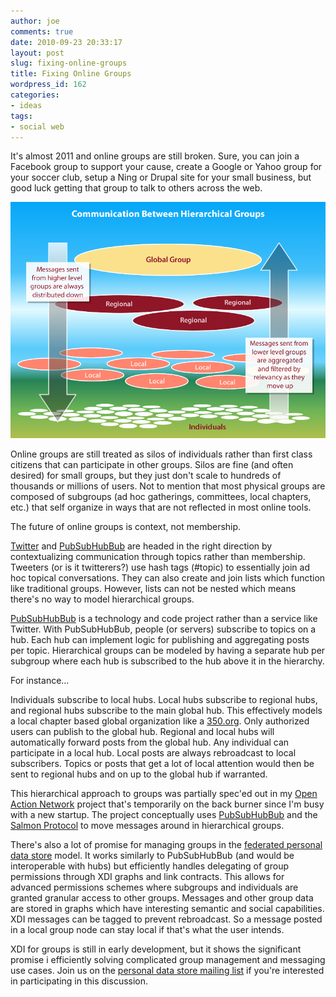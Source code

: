 ```yaml
---
author: joe
comments: true
date: 2010-09-23 20:33:17
layout: post
slug: fixing-online-groups
title: Fixing Online Groups
wordpress_id: 162
categories:
- ideas
tags:
- social web
---
```


It's almost 2011 and online groups are still broken. Sure, you can join a Facebook group to support your cause, create a Google or Yahoo group for your soccer club, setup a Ning or Drupal site for your small business, but good luck getting that group to talk to others across the web.

[![Group Communication Chart](/images/posts/hierarchical_groups.png)](/images/posts/hierarchical_groups.png)


Online groups are still treated as silos of individuals rather than first class citizens that can participate in other groups. Silos are fine (and often desired) for small groups, but they just don't scale to hundreds of thousands or millions of users. Not to mention that most physical groups are composed of subgroups (ad hoc gatherings, committees, local chapters, etc.) that self organize in ways that are not reflected in most online tools.

The future of online groups is context, not membership.

[Twitter](http://twitter.com/simple10/) and [PubSubHubBub](http://code.google.com/p/pubsubhubbub/) are headed in the right direction by contextualizing communication through topics rather than membership. Tweeters (or is it twitterers?) use hash tags (#topic) to essentially join ad hoc topical conversations. They can also create and join lists which function like traditional groups. However, lists can not be nested which means there's no way to model hierarchical groups.

[PubSubHubBub](http://code.google.com/p/pubsubhubbub/) is a technology and code project rather than a service like Twitter. With PubSubHubBub, people (or servers) subscribe to topics on a hub. Each hub can implement logic for publishing and aggregating posts per topic. Hierarchical groups can be modeled by having a separate hub per subgroup where each hub is subscribed to the hub above it in the hierarchy.

For instance...

Individuals subscribe to local hubs. Local hubs subscribe to regional hubs, and regional hubs subscribe to the main global hub. This effectively models a local chapter based global organization like a [350.org](http://350.org). Only authorized users can publish to the global hub. Regional and local hubs will automatically forward posts from the global hub. Any individual can participate in a local hub. Local posts are always rebroadcast to local subscribers. Topics or posts that get a lot of local attention would then be sent to regional hubs and on up to the global hub if warranted.

This hierarchical approach to groups was partially spec'ed out in my [Open Action Network](http://www.openactionnetwork.org/) project that's temporarily on the back burner since I'm busy with a new startup. The project conceptually uses [PubSubHubBub](http://code.google.com/p/pubsubhubbub/) and the [Salmon Protocol](http://www.salmon-protocol.org/) to move messages around in hierarchical groups.

There's also a lot of promise for managing groups in the [federated personal data store](http://personaldatastore.info/) model. It works similarly to PubSubHubBub (and would be interoperable with hubs) but efficiently handles delegating of group permissions through XDI graphs and link contracts. This allows for advanced permissions schemes where subgroups and individuals are granted granular access to other groups. Messages and other group data are stored in graphs which have interesting semantic and social capabilities. XDI messages can be tagged to prevent rebroadcast. So a message posted in a local group node can stay local if that's what the user intends.

XDI for groups is still in early development, but it shows the significant promise i efficiently solving complicated group management and messaging use cases. Join us on the [personal data store mailing list](http://groups.google.com/group/personaldatastore) if you're interested in participating in this discussion.
